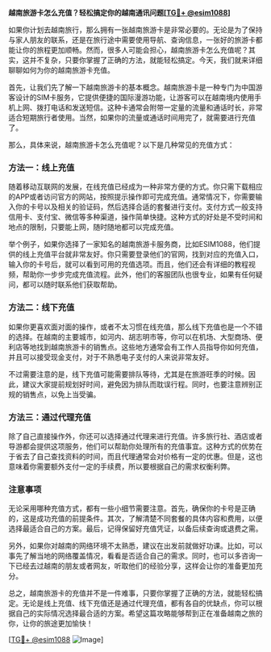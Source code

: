 **越南旅游卡怎么充值？轻松搞定你的越南通讯问题[[TG💪+ @esim1088](https://t.me/s/esim1088)]**

如果你计划去越南旅行，那么拥有一张越南旅游卡是非常必要的。无论是为了保持与家人朋友的联系，还是在旅行途中需要使用导航、查询信息，一张好的旅游卡都能让你的旅程更加顺畅。然而，很多人可能会担心，越南旅游卡怎么充值呢？其实，这并不复杂，只要你掌握了正确的方法，就能轻松搞定。今天，我们就来详细聊聊如何为你的越南旅游卡充值。

首先，让我们先了解一下越南旅游卡的基本概念。越南旅游卡是一种专门为中国游客设计的SIM卡服务，它提供便捷的国际漫游功能，让游客可以在越南境内使用手机上网、拨打电话和发送短信。这种卡通常会附带一定量的流量和通话时长，非常适合短期旅行者使用。当然，如果你的流量或通话时间用完了，就需要进行充值了。

那么，具体来说，越南旅游卡怎么充值呢？以下是几种常见的充值方式：

### 方法一：线上充值

随着移动互联网的发展，在线充值已经成为一种非常方便的方式。你只需下载相应的APP或者访问官方的网站，按照提示操作即可完成充值。通常情况下，你需要输入你的卡号以及相关的验证码，然后选择合适的套餐进行支付。支付方式一般支持信用卡、支付宝、微信等多种渠道，操作简单快捷。这种方式的好处是不受时间和地点的限制，只要能上网，随时随地都可以完成充值。

举个例子，如果你选择了一家知名的越南旅游卡服务商，比如ESIM1088，他们提供的线上充值平台就非常友好。你只需要登录他们的官网，找到对应的充值入口，输入你的卡号后，就可以看到可用的充值选项。而且，他们还会有详细的教程视频，帮助你一步步完成充值流程。此外，他们的客服团队也很专业，如果有任何疑问，都可以随时联系他们获取帮助。

### 方法二：线下充值

如果你更喜欢面对面的操作，或者不太习惯在线充值，那么线下充值也是一个不错的选择。在越南的主要城市，如河内、胡志明市等，你可以在机场、大型商场、便利店等地找到越南旅游卡的销售点。这些地方通常会有工作人员指导你如何充值，并且可以接受现金支付，对于不熟悉电子支付的人来说非常友好。

不过需要注意的是，线下充值可能需要排队等待，尤其是在旅游旺季的时候。因此，建议大家提前规划好时间，避免因为排队而耽误行程。同时，也要注意辨别正规的销售点，以免上当受骗。

### 方法三：通过代理充值

除了自己直接操作外，你还可以选择通过代理来进行充值。许多旅行社、酒店或者导游都会提供这项服务，他们可以帮助你处理所有的充值事宜。这种方式的优势在于省去了自己查找资料的时间，而且代理通常会对价格有一定的优惠。但是，这也意味着你需要额外支付一定的手续费，所以要根据自己的需求权衡利弊。

### 注意事项

无论采用哪种充值方式，都有一些小细节需要注意。首先，确保你的卡号是正确的，这是成功充值的前提条件。其次，了解清楚不同套餐的具体内容和费用，以便选择最适合自己的方案。最后，记得保留好充值凭证，以备后续查询或退费之需。

另外，如果你对越南的网络环境不太熟悉，建议在出发前就做好功课。比如，可以事先了解当地的网络覆盖情况，看看是否适合自己的需求。同时，也可以多咨询一下已经去过越南的朋友或者网友，听取他们的经验分享，这样会让你的准备更加充分。

总之，越南旅游卡的充值并不是一件难事，只要你掌握了正确的方法，就能轻松搞定。无论是线上充值、线下充值还是通过代理充值，都有各自的优缺点，你可以根据自己的实际情况选择最合适的方案。希望这篇攻略能够帮到正在准备越南之旅的你，让你的旅途更加愉快！

[[TG💪+ @esim1088](https://t.me/s/esim1088) ![Image](https://i.postimg.cc/4NQfJmqS/Snipaste-2025-05-13-00-14-12.png)]